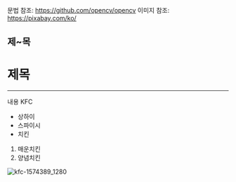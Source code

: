 문법 참조: https://github.com/opencv/opencv
이미지 참조: https://pixabay.com/ko/

## 제~목
# 제목
---
내용 KFC
* 상하이
* 스파이시
* 치킨
1. 매운치킨
2. 양념치킨

![kfc-1574389_1280](https://github.com/SolarOfJune/README/assets/138539517/159c78ab-0d6c-4b54-b6e3-6c43367e643c)
